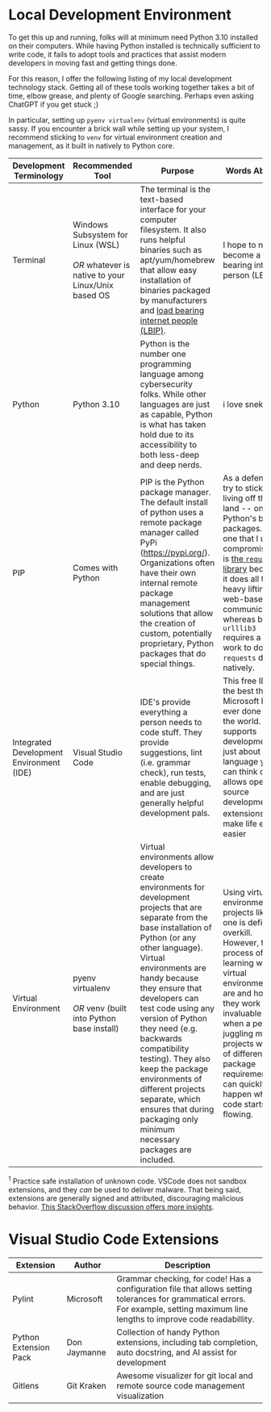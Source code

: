 # Local Development Environment
To get this up and running, folks will at minimum need Python 3.10 installed on their computers. While having Python installed is technically sufficient to write code, it fails to adopt tools and practices that assist modern developers in moving fast and getting things done. 

For this reason, I offer the following listing of my local development technology stack. Getting all of these tools working together takes a bit of time, elbow grease, and plenty of Google searching. Perhaps even asking ChatGPT if you get stuck ;)

In particular, setting up `pyenv virtualenv` (virtual environments) is quite sassy. If you encounter a brick wall while setting up your system, I recommend sticking to `venv` for virtual environment creation and management, as it built in natively to Python core.

| Development Terminology | Recommended Tool | Purpose | Words About It |
| -- | -- | -- | -- |
| Terminal | Windows Subsystem for Linux (WSL) <br><br>*OR* whatever is native to your Linux/Unix based OS | The terminal is the text-based interface for your computer filesystem. It also runs helpful binaries such as apt/yum/homebrew that allow easy installation of binaries packaged by manufacturers and [load bearing internet people (LBIP)](http://esr.ibiblio.org/?p=8383). | I hope to never become a load bearing internet person (LBIP). |
| Python | Python 3.10 | Python is the number one programming language among cybersecurity folks. While other languages are just as capable, Python is what has taken hold due to its accessibility to both less-deep and deep nerds. | i love snek. |
| PIP | Comes with Python | PIP is the Python package manager. The default install of python uses a remote package manager called PyPi (https://pypi.org/). Organizations often have their own internal remote package management solutions that allow the creation of custom, potentially proprietary, Python packages that do special things. | As a defender, I try to stick to living off the land -- only use Python's built-in packages. The one that I usually compromise for is [the `requests` library](https://pypi.org/project/requests/) because it does all the heavy lifting for web-based communications, whereas built in `urlllib3` requires a lot of work to do what `requests` does natively. |
| Integrated Development Environment (IDE) | Visual Studio Code |  IDE's provide everything a person needs to code stuff. They provide suggestions, lint (i.e. grammar check), run tests, enable debugging, and are just generally helpful development pals. | This free IDE is the best thing Microsoft has ever done for the world. It supports development in just about any language you can think of and allows open source development of extensions<sup>1</sup> that make life even easier |
| Virtual Environment | pyenv virtualenv <br><br> *OR* venv (built into Python base install) | Virtual environments allow developers to create environments for development projects that are separate from the base installation of Python (or any other language). Virtual environments are handy because they ensure that developers can test code using any version of Python they need (e.g. backwards compatibility testing). They also keep the package environments of different projects separate, which ensures that during packaging only minimum necessary packages are included. | Using virtual environments for projects like this one is definitely overkill. However, the process of learning what virtual environments are and how they work is invaluable for when a person is juggling multiple projects with lots of different package requirements, as can quickly happen when code starts flowing. |

<sup>1</sup> Practice safe installation of unknown code. VSCode does not sandbox extensions, and they *can* be used to deliver malware. That being said, extensions are generally signed and attributed, discouraging malicious behavior. [This StackOverflow discussion offers more insights](https://stackoverflow.com/questions/67493012/how-safe-are-extensions-in-visual-studio-code).

# Visual Studio Code Extensions

| Extension | Author | Description |
| -- | -- | -- |
| Pylint | Microsoft | Grammar checking, for code! Has a configuration file that allows setting tolerances for grammatical errors. For example, setting maximum line lengths to improve code readabillity. |
| Python Extension Pack | Don Jaymanne | Collection of handy Python extensions, including tab completion, auto docstring, and AI assist for development |
| Gitlens | Git Kraken | Awesome visualizer for git local and remote source code management visualization |

